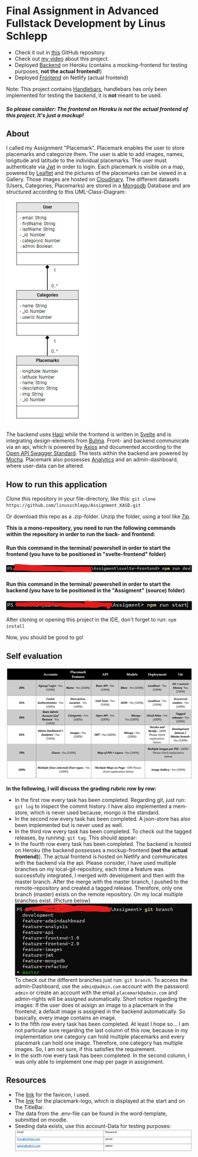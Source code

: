 # Final Assignment in Advanced Fullstack Development by Linus Schlepp 


* Check it out in [this](https://github.com/linusschlepp/Assignment_KASD) GitHub repository. <br>
* Check out [my video](https://www.youtube.com/watch?v=ve4w8w2bVUw&ab_channel=LinusSchlepp) about this project.
* Deployed [Backend](https://polar-bayou-58717.herokuapp.com) on Heroku (contains a mocking-frontend for testing purposes, **not the actual frontend!**)
* Deployed [Frontend](https://timely-crisp-7c2172.netlify.app) on Netlify (actual frontend)

Note: This project contains [Handlebars](https://handlebarsjs.com/), handlebars has only been implemented for testing the backend, it is **not** meant to be used.
##### So please consider: The frontend on Heroku is not the actual frontend of this project. It's just a mockup!

## About

I called my Assignment "Placemark". Placemark enables the user to store placemarks and categorize them. The user is able to add images, names,
longitude and latitude to the individual placemarks. The user must authenticate via [Jwt](https://jwt.io/) in order to login. Each placemark is visible on a map, powered by [Leaflet](https://leafletjs.com/) and the pictures of the placemarks can be viewed in a Gallery. 
Those images are hosted on [Cloudinary](https://cloudinary.com/). The different datasets (Users, Categories, Placemarks) are stored in a [Mongodb](https://www.mongodb.com/cloud/atlas/lp/try2-de?utm_source=google&utm_campaign=gs_emea_germany_search_core_brand_atlas_desktop&utm_term=mongodb&utm_medium=cpc_paid_search&utm_ad=e&utm_ad_campaign_id=12212624524&adgroup=115749704783&gclid=CjwKCAjw77WVBhBuEiwAJ-YoJLefdXwJTXGPbzm2Jx-LqjGXi4lQbZ_K4sKP8Xt6PYSBFs7RzEDIThoCRB8QAvD_BwE)
Database and are structured according to this UML-Class-Diagram: <br>
![](https://github.com/linusschlepp/Assignment_KASD/blob/master/svelte-frontend/src/assets/uml_diagramm.jpg)


The backend uses [Hapi](https://hapi.dev/) while the frontend is written in [Svelte](https://svelte.dev/) and is integrating design-elements from [Bulma](https://bulma.io/). Front- and backend communicate via an api, which is powered by [Axios](https://github.com/axios/axios)
and documented according to the [Open API Swagger Standard](https://www.openapis.org/). The tests within the backend are powered by [Mocha](https://mochajs.org/). Placemark also possesses [Analytics](https://github.com/himynameisdave/svelte-frappe-charts) and an admin-dashboard, where user-data can be altered.



## How to run this application 

Clone this repository in your file-directory, like this: ``git clone https://github.com/linusschlepp/Assignment_KASD.git``

Or download this repo as a .zip-folder. Unzip the folder, using a tool like [7ip](https://www.7-zip.de/).

**This is a mono-repository, you need to run the following commands within the repository in order to run the back- and frontend:** 

#### Run this command in the terminal/ powershell in order to start the frontend (you have to be positioned in "svelte-frontend" folder)
![](https://github.com/linusschlepp/Assignment_KASD/blob/master/svelte-frontend/src/assets/start_frontend.jpg)

#### Run this command in the terminal/ powershell in order to start the backend (you have to be positioned in the "Assigment" (source) folder)
![](https://github.com/linusschlepp/Assignment_KASD/blob/master/svelte-frontend/src/assets/start_backend.jpg)

After cloning or opening this project in the IDE, don't forget to run: ``npm install``

Now, you should be good to go!

## Self evaluation
![](https://github.com/linusschlepp/Assignment_KASD/blob/master/svelte-frontend/src/assets/grading_rubric.jpg)

**In the following, I will discuss the grading rubric row by row:**

* In the first row every task has been completed. Regarding git, just run: ``git log`` to inspect the commit history. I have also implemented a mem-store, which is never used because, mongo is the standard.
* In the second row every task has been completed. A json-store has also been implemented but is never used as well. 
* In the third row every task has been completed. To check out the tagged releases, by running: ``git tag``. This should appear: <br>
* In the fourth row every task has been completed. The backend is hosted on Heroku (the backend possesses a mockup-frontend **(not the actual frontend)**). The actual frontend is hosted on Netlify and communicates with the backend via the api. Please consider, I have used multiple branches on my local-git-repository, each time a feature was successfully integrated, I merged with development and then with the master branch. After the merge with the master branch, I pushed to the remote-repository and created a tagged release. Therefore, only one branch (master) exists on the remote repository. On my local multiple branches exist. (Picture below) <br> ![](https://github.com/linusschlepp/Assignment_KASD/blob/master/svelte-frontend/src/assets/git_local_branch.jpg) <br> To check out the different branches just run: ``git branch``. To access the admin-Dashboard, use the ```admin@admin.com``` account with the password: ```admin``` or  create an account with the email ```placemark@admin.com``` and admin-rights will be assigned automatically. Short notice regarding the images: If the user does ot assign an image to a placemark in the frontend, a default image is assigned in the backend automatically. So basically, every image contains an image.
* In the fifth row every task has been completed. At least I hope so... I am not particular sure regarding the last column of this row, because in my implementation one category can hold multiple placemarks and every placemark can hold one image. Therefore, one category has multiple images. So, I am not sure, if this satisfies the requirement.
* In the sixth row every task has been completed. In the second column, I was only able to implement one map per page in assignment. 

## Resources

* The [link](https://icon-icons.com/de/symbol/anzeigen/42272) for the favicon, I used.
* The [link](https://icon-icons.com/de/symbol/Reisen-Karte-Lage-pin/109805) for the placemark-logo, which is displayed at the start and on the TitleBar.
* The data from the .env-file can be found in the word-template, submitted on moodle. 
* Seeding data exists, use this account-Data for testing purposes: <br> 
![](https://github.com/linusschlepp/Assignment_KASD/blob/master/svelte-frontend/src/assets/seed_data_table.jpg)

